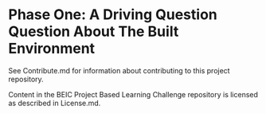 # Phase One: A Driving Question Question About The Built Environment

See Contribute.md for information about contributing to this project repository.

Content in the BEIC Project Based Learning Challenge repository is licensed as described in License.md.
